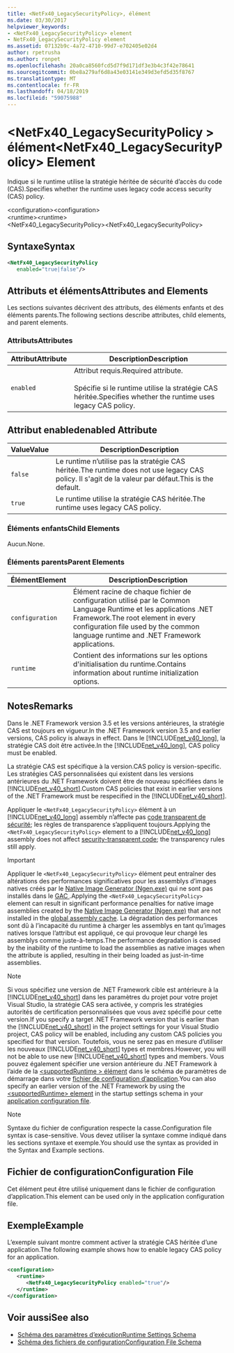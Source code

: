 ```yaml
---
title: <NetFx40_LegacySecurityPolicy>, élément
ms.date: 03/30/2017
helpviewer_keywords:
- <NetFx40_LegacySecurityPolicy> element
- NetFx40_LegacySecurityPolicy element
ms.assetid: 07132b9c-4a72-4710-99d7-e702405e02d4
author: rpetrusha
ms.author: ronpet
ms.openlocfilehash: 20a0ca8560fcd5d7f9d171df3e3b4c3f42e78641
ms.sourcegitcommit: 0be8a279af6d8a43e03141e349d3efd5d35f8767
ms.translationtype: MT
ms.contentlocale: fr-FR
ms.lasthandoff: 04/18/2019
ms.locfileid: "59075988"
---
```

# <a name="netfx40legacysecuritypolicy-element"></a><span data-ttu-id="a113d-102">\<NetFx40_LegacySecurityPolicy > élément</span><span class="sxs-lookup"><span data-stu-id="a113d-102">\<NetFx40_LegacySecurityPolicy> Element</span></span>
<span data-ttu-id="a113d-103">Indique si le runtime utilise la stratégie héritée de sécurité d’accès du code (CAS).</span><span class="sxs-lookup"><span data-stu-id="a113d-103">Specifies whether the runtime uses legacy code access security (CAS) policy.</span></span>  
  
 <span data-ttu-id="a113d-104">\<configuration></span><span class="sxs-lookup"><span data-stu-id="a113d-104">\<configuration></span></span>  
<span data-ttu-id="a113d-105">\<runtime></span><span class="sxs-lookup"><span data-stu-id="a113d-105">\<runtime></span></span>  
<span data-ttu-id="a113d-106"><NetFx40_LegacySecurityPolicy></span><span class="sxs-lookup"><span data-stu-id="a113d-106"><NetFx40_LegacySecurityPolicy></span></span>  
  
## <a name="syntax"></a><span data-ttu-id="a113d-107">Syntaxe</span><span class="sxs-lookup"><span data-stu-id="a113d-107">Syntax</span></span>  
  
```xml  
<NetFx40_LegacySecurityPolicy  
   enabled="true|false"/>  
```  
  
## <a name="attributes-and-elements"></a><span data-ttu-id="a113d-108">Attributs et éléments</span><span class="sxs-lookup"><span data-stu-id="a113d-108">Attributes and Elements</span></span>  
 <span data-ttu-id="a113d-109">Les sections suivantes décrivent des attributs, des éléments enfants et des éléments parents.</span><span class="sxs-lookup"><span data-stu-id="a113d-109">The following sections describe attributes, child elements, and parent elements.</span></span>  
  
### <a name="attributes"></a><span data-ttu-id="a113d-110">Attributs</span><span class="sxs-lookup"><span data-stu-id="a113d-110">Attributes</span></span>  
  
|<span data-ttu-id="a113d-111">Attribut</span><span class="sxs-lookup"><span data-stu-id="a113d-111">Attribute</span></span>|<span data-ttu-id="a113d-112">Description</span><span class="sxs-lookup"><span data-stu-id="a113d-112">Description</span></span>|  
|---------------|-----------------|  
|`enabled`|<span data-ttu-id="a113d-113">Attribut requis.</span><span class="sxs-lookup"><span data-stu-id="a113d-113">Required attribute.</span></span><br /><br /> <span data-ttu-id="a113d-114">Spécifie si le runtime utilise la stratégie CAS héritée.</span><span class="sxs-lookup"><span data-stu-id="a113d-114">Specifies whether the runtime uses legacy CAS policy.</span></span>|  
  
## <a name="enabled-attribute"></a><span data-ttu-id="a113d-115">Attribut enabled</span><span class="sxs-lookup"><span data-stu-id="a113d-115">enabled Attribute</span></span>  
  
|<span data-ttu-id="a113d-116">Value</span><span class="sxs-lookup"><span data-stu-id="a113d-116">Value</span></span>|<span data-ttu-id="a113d-117">Description</span><span class="sxs-lookup"><span data-stu-id="a113d-117">Description</span></span>|  
|-----------|-----------------|  
|`false`|<span data-ttu-id="a113d-118">Le runtime n’utilise pas la stratégie CAS héritée.</span><span class="sxs-lookup"><span data-stu-id="a113d-118">The runtime does not use legacy CAS policy.</span></span> <span data-ttu-id="a113d-119">Il s'agit de la valeur par défaut.</span><span class="sxs-lookup"><span data-stu-id="a113d-119">This is the default.</span></span>|  
|`true`|<span data-ttu-id="a113d-120">Le runtime utilise la stratégie CAS héritée.</span><span class="sxs-lookup"><span data-stu-id="a113d-120">The runtime uses legacy CAS policy.</span></span>|  
  
### <a name="child-elements"></a><span data-ttu-id="a113d-121">Éléments enfants</span><span class="sxs-lookup"><span data-stu-id="a113d-121">Child Elements</span></span>  
 <span data-ttu-id="a113d-122">Aucun.</span><span class="sxs-lookup"><span data-stu-id="a113d-122">None.</span></span>  
  
### <a name="parent-elements"></a><span data-ttu-id="a113d-123">Éléments parents</span><span class="sxs-lookup"><span data-stu-id="a113d-123">Parent Elements</span></span>  
  
|<span data-ttu-id="a113d-124">Élément</span><span class="sxs-lookup"><span data-stu-id="a113d-124">Element</span></span>|<span data-ttu-id="a113d-125">Description</span><span class="sxs-lookup"><span data-stu-id="a113d-125">Description</span></span>|  
|-------------|-----------------|  
|`configuration`|<span data-ttu-id="a113d-126">Élément racine de chaque fichier de configuration utilisé par le Common Language Runtime et les applications .NET Framework.</span><span class="sxs-lookup"><span data-stu-id="a113d-126">The root element in every configuration file used by the common language runtime and .NET Framework applications.</span></span>|  
|`runtime`|<span data-ttu-id="a113d-127">Contient des informations sur les options d'initialisation du runtime.</span><span class="sxs-lookup"><span data-stu-id="a113d-127">Contains information about runtime initialization options.</span></span>|  
  
## <a name="remarks"></a><span data-ttu-id="a113d-128">Notes</span><span class="sxs-lookup"><span data-stu-id="a113d-128">Remarks</span></span>  
 <span data-ttu-id="a113d-129">Dans le .NET Framework version 3.5 et les versions antérieures, la stratégie CAS est toujours en vigueur.</span><span class="sxs-lookup"><span data-stu-id="a113d-129">In the .NET Framework version 3.5 and earlier versions, CAS policy is always in effect.</span></span> <span data-ttu-id="a113d-130">Dans le [!INCLUDE[net_v40_long](../../../../../includes/net-v40-long-md.md)], la stratégie CAS doit être activée.</span><span class="sxs-lookup"><span data-stu-id="a113d-130">In the [!INCLUDE[net_v40_long](../../../../../includes/net-v40-long-md.md)], CAS policy must be enabled.</span></span>  
  
 <span data-ttu-id="a113d-131">La stratégie CAS est spécifique à la version.</span><span class="sxs-lookup"><span data-stu-id="a113d-131">CAS policy is version-specific.</span></span> <span data-ttu-id="a113d-132">Les stratégies CAS personnalisées qui existent dans les versions antérieures du .NET Framework doivent être de nouveau spécifiées dans le [!INCLUDE[net_v40_short](../../../../../includes/net-v40-short-md.md)].</span><span class="sxs-lookup"><span data-stu-id="a113d-132">Custom CAS policies that exist in earlier versions of the .NET Framework must be respecified in the [!INCLUDE[net_v40_short](../../../../../includes/net-v40-short-md.md)].</span></span>  
  
 <span data-ttu-id="a113d-133">Appliquer le `<NetFx40_LegacySecurityPolicy>` élément à un [!INCLUDE[net_v40_long](../../../../../includes/net-v40-long-md.md)] assembly n’affecte pas [code transparent de sécurité](../../../../../docs/framework/misc/security-transparent-code.md); les règles de transparence s’appliquent toujours.</span><span class="sxs-lookup"><span data-stu-id="a113d-133">Applying the `<NetFx40_LegacySecurityPolicy>` element to a [!INCLUDE[net_v40_long](../../../../../includes/net-v40-long-md.md)] assembly does not affect [security-transparent code](../../../../../docs/framework/misc/security-transparent-code.md); the transparency rules still apply.</span></span>  
  
> [!IMPORTANT]
>  <span data-ttu-id="a113d-134">Appliquer le `<NetFx40_LegacySecurityPolicy>` élément peut entraîner des altérations des performances significatives pour les assemblys d’images natives créés par le [Native Image Generator (Ngen.exe)](../../../../../docs/framework/tools/ngen-exe-native-image-generator.md) qui ne sont pas installés dans le [GAC ](../../../../../docs/framework/app-domains/gac.md).</span><span class="sxs-lookup"><span data-stu-id="a113d-134">Applying the `<NetFx40_LegacySecurityPolicy>` element can result in significant performance penalties for native image assemblies created by the [Native Image Generator (Ngen.exe)](../../../../../docs/framework/tools/ngen-exe-native-image-generator.md) that are not installed in the [global assembly cache](../../../../../docs/framework/app-domains/gac.md).</span></span> <span data-ttu-id="a113d-135">La dégradation des performances sont dû à l’incapacité du runtime à charger les assemblys en tant qu’images natives lorsque l’attribut est appliqué, ce qui provoque leur chargé les assemblys comme juste-à-temps.</span><span class="sxs-lookup"><span data-stu-id="a113d-135">The performance degradation is caused by the inability of the runtime to load the assemblies as native images when the attribute is applied, resulting in their being loaded as just-in-time assemblies.</span></span>  
  
> [!NOTE]
>  <span data-ttu-id="a113d-136">Si vous spécifiez une version de .NET Framework cible est antérieure à la [!INCLUDE[net_v40_short](../../../../../includes/net-v40-short-md.md)] dans les paramètres du projet pour votre projet Visual Studio, la stratégie CAS sera activée, y compris les stratégies autorités de certification personnalisées que vous avez spécifié pour cette version.</span><span class="sxs-lookup"><span data-stu-id="a113d-136">If you specify a target .NET Framework version that is earlier than the [!INCLUDE[net_v40_short](../../../../../includes/net-v40-short-md.md)] in the project settings for your Visual Studio project, CAS policy will be enabled, including any custom CAS policies you specified for that version.</span></span> <span data-ttu-id="a113d-137">Toutefois, vous ne serez pas en mesure d’utiliser les nouveaux [!INCLUDE[net_v40_short](../../../../../includes/net-v40-short-md.md)] types et membres.</span><span class="sxs-lookup"><span data-stu-id="a113d-137">However, you will not be able to use new [!INCLUDE[net_v40_short](../../../../../includes/net-v40-short-md.md)] types and members.</span></span> <span data-ttu-id="a113d-138">Vous pouvez également spécifier une version antérieure du .NET Framework à l’aide de la [ \<supportedRuntime > élément](../../../../../docs/framework/configure-apps/file-schema/startup/supportedruntime-element.md) dans le schéma de paramètres de démarrage dans votre [fichier de configuration d’application](../../../../../docs/framework/configure-apps/index.md).</span><span class="sxs-lookup"><span data-stu-id="a113d-138">You can also specify an earlier version of the .NET Framework by using the [\<supportedRuntime> element](../../../../../docs/framework/configure-apps/file-schema/startup/supportedruntime-element.md) in the startup settings schema in your [application configuration file](../../../../../docs/framework/configure-apps/index.md).</span></span>  
  
> [!NOTE]
>  <span data-ttu-id="a113d-139">Syntaxe du fichier de configuration respecte la casse.</span><span class="sxs-lookup"><span data-stu-id="a113d-139">Configuration file syntax is case-sensitive.</span></span> <span data-ttu-id="a113d-140">Vous devez utiliser la syntaxe comme indiqué dans les sections syntaxe et exemple.</span><span class="sxs-lookup"><span data-stu-id="a113d-140">You should use the syntax as provided in the Syntax and Example sections.</span></span>  
  
## <a name="configuration-file"></a><span data-ttu-id="a113d-141">Fichier de configuration</span><span class="sxs-lookup"><span data-stu-id="a113d-141">Configuration File</span></span>  
 <span data-ttu-id="a113d-142">Cet élément peut être utilisé uniquement dans le fichier de configuration d’application.</span><span class="sxs-lookup"><span data-stu-id="a113d-142">This element can be used only in the application configuration file.</span></span>  
  
## <a name="example"></a><span data-ttu-id="a113d-143">Exemple</span><span class="sxs-lookup"><span data-stu-id="a113d-143">Example</span></span>  
 <span data-ttu-id="a113d-144">L’exemple suivant montre comment activer la stratégie CAS héritée d’une application.</span><span class="sxs-lookup"><span data-stu-id="a113d-144">The following example shows how to enable legacy CAS policy for an application.</span></span>  
  
```xml  
<configuration>  
   <runtime>  
      <NetFx40_LegacySecurityPolicy enabled="true"/>  
   </runtime>  
</configuration>  
```  
  
## <a name="see-also"></a><span data-ttu-id="a113d-145">Voir aussi</span><span class="sxs-lookup"><span data-stu-id="a113d-145">See also</span></span>

- [<span data-ttu-id="a113d-146">Schéma des paramètres d’exécution</span><span class="sxs-lookup"><span data-stu-id="a113d-146">Runtime Settings Schema</span></span>](../../../../../docs/framework/configure-apps/file-schema/runtime/index.md)
- [<span data-ttu-id="a113d-147">Schéma des fichiers de configuration</span><span class="sxs-lookup"><span data-stu-id="a113d-147">Configuration File Schema</span></span>](../../../../../docs/framework/configure-apps/file-schema/index.md)
